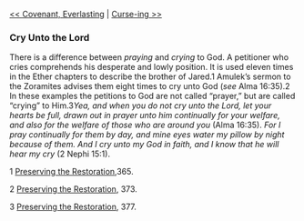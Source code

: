 [<< Covenant, Everlasting](Covenant,%20Everlasting.md)  |  [Curse-ing >>](Curse-ing.md)

### Cry Unto the Lord
There is a difference between *praying* and *crying* to God. A petitioner who cries comprehends his desperate and lowly position. It is used eleven times in the Ether chapters to describe the brother of Jared.1 Amulek’s sermon to the Zoramites advises them eight times to cry unto God (*see* Alma 16:35).2 In these examples the petitions to God are not called “prayer,” but are called “crying” to Him.3*Yea, and when you do not cry unto the Lord, let your hearts be full, drawn out in prayer unto him continually for your welfare, and also for the welfare of those who are around you* (Alma 16:35). *For I pray continually for them by day, and mine eyes water my pillow by night because of them. And I cry unto my God in faith, and I know that he will hear my cry* (2 Nephi 15:1).



1
[Preserving the Restoration](#),365.


2
[Preserving the Restoration](#), 373.


3
[Preserving the Restoration](#), 377.
